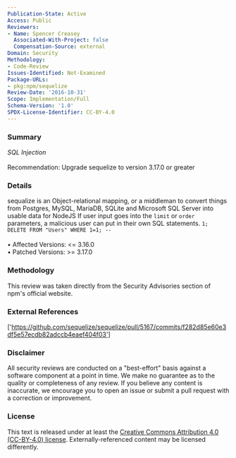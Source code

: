 ```yaml
---
Publication-State: Active
Access: Public
Reviewers:
- Name: Spencer Creasey
  Associated-With-Project: false
  Compensation-Source: external
Domain: Security
Methodology:
- Code-Review
Issues-Identified: Not-Examined
Package-URLs:
- pkg:npm/sequelize
Review-Date: '2016-10-31'
Scope: Implementation/Full
Schema-Version: '1.0'
SPDX-License-Identifier: CC-BY-4.0
---
```

### Summary
*SQL Injection*<br><br>Recommendation: Upgrade sequelize to version 3.17.0 or greater
### Details
sequalize is an Object-relational mapping, or a middleman to convert things from Postgres, MySQL, MariaDB, SQLite and Microsoft SQL Server into usable data for NodeJS  If user input goes into the `limit` or `order` parameters, a malicious user can put in their own SQL statements.   `1; DELETE FROM "Users" WHERE 1=1; --`
<br><br>• Affected Versions: <= 3.16.0
<br>• Patched Versions: >= 3.17.0
### Methodology
This review was taken directly from the Security Advisories section of npm's official website.
### External References
['https://github.com/sequelize/sequelize/pull/5167/commits/f282d85e60e3df5e57ecdb82adccb4eaef404f03']
### Disclaimer
All security reviews are conducted on a "best-effort" basis against a software component at a point in time. We make no guarantee as to the quality or completeness of any review. If you believe any content is inaccurate, we encourage you to open an issue or submit a pull request with a correction or improvement.
### License
This text is released under at least the [Creative Commons Attribution 4.0 (CC-BY-4.0) license](https://creativecommons.org/licenses/by/4.0/legalcode.txt). Externally-referenced content may be licensed differently.
